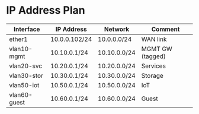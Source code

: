 # IP Address Plan

| Interface      | IP Address     | Network        | Comment                 |
|----------------|----------------|----------------|-------------------------|
| ether1         | 10.0.0.102/24  | 10.0.0.0/24    | WAN link                |
| vlan10-mgmt    | 10.10.0.1/24   | 10.10.0.0/24   | MGMT GW (tagged)        |
| vlan20-svc     | 10.20.0.1/24   | 10.20.0.0/24   | Services                |
| vlan30-stor    | 10.30.0.1/24   | 10.30.0.0/24   | Storage                 |
| vlan50-iot     | 10.50.0.1/24   | 10.50.0.0/24   | IoT                     |
| vlan60-guest   | 10.60.0.1/24   | 10.60.0.0/24   | Guest                   |

